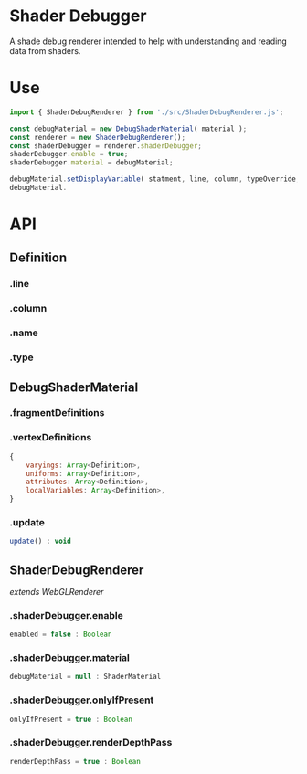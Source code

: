 # Shader Debugger

A shade debug renderer intended to help with understanding and reading data from shaders.

# Use

```js
import { ShaderDebugRenderer } from './src/ShaderDebugRenderer.js';

const debugMaterial = new DebugShaderMaterial( material );
const renderer = new ShaderDebugRenderer();
const shaderDebugger = renderer.shaderDebugger;
shaderDebugger.enable = true;
shaderDebugger.material = debugMaterial;

debugMaterial.setDisplayVariable( statment, line, column, typeOverride, condition );
debugMaterial.
```

# API

## Definition

### .line

### .column

### .name

### .type

## DebugShaderMaterial

### .fragmentDefinitions
### .vertexDefinitions

```js
{
	varyings: Array<Definition>,
	uniforms: Array<Definition>,
	attributes: Array<Definition>,
	localVariables: Array<Definition>,
}
```

### .update

```js
update() : void
```

## ShaderDebugRenderer

_extends WebGLRenderer_

### .shaderDebugger.enable

```js
enabled = false : Boolean
```

### .shaderDebugger.material

```js
debugMaterial = null : ShaderMaterial
```

### .shaderDebugger.onlyIfPresent

```js
onlyIfPresent = true : Boolean
```

### .shaderDebugger.renderDepthPass

```js
renderDepthPass = true : Boolean
```


